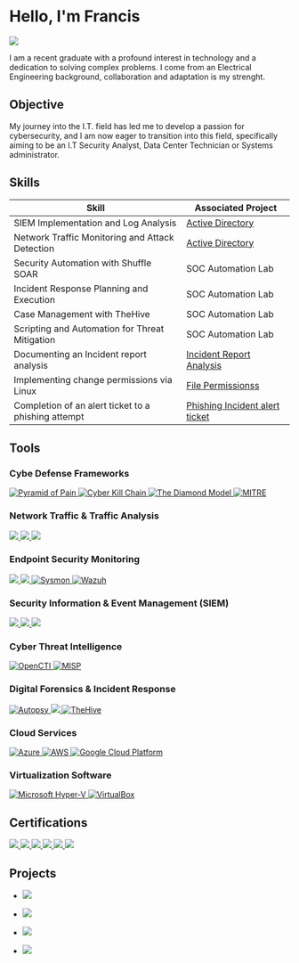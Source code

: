 # Hello, I'm Francis
<a href="https://www.linkedin.com/in/francis-d-37984a265"><img src="https://img.shields.io/badge/-LinkedIn-0072b1?&style=for-the-badge&logo=linkedin&logoColor=white" /></a>

I am a recent graduate with a profound interest in technology and a dedication to solving complex problems. I come from an Electrical Engineering background, collaboration and adaptation is my strenght.

## Objective

My journey into the I.T. field has led me to develop a passion for cybersecurity, and I am now eager to transition into this field, specifically aiming to be an I.T Security Analyst, Data Center Technician or Systems administrator.

## Skills

| Skill                                         | Associated Project         |
|-----------------------------------------------|----------------------------|
| SIEM Implementation and Log Analysis          | <a href="https://github.com/FrancisDunne/Active_Directory">Active Directory</a>|
| Network Traffic Monitoring and Attack Detection |  <a href="https://github.com/FrancisDunne/Active_Directory">Active Directory</a>|
| Security Automation with Shuffle SOAR         | SOC Automation Lab|
| Incident Response Planning and Execution      | SOC Automation Lab|
| Case Management with TheHive                  | SOC Automation Lab|
| Scripting and Automation for Threat Mitigation | SOC Automation Lab|
| Documenting an Incident report analysis | <a href="https://github.com/FrancisDunne/Incident_Report_Analysis">Incident Report Analysis</a>|
| Implementing change permissions via Linux | <a href="https://github.com/FrancisDunne/File_Permissions/blob/main/README.md">File Permissionss</a>|
| Completion of an alert ticket to a phishing attempt | <a href="https://github.com/FrancisDunne/Phishing_Incident_Alert_ticket/blob/main/README.md">Phishing Incident alert ticket</a>|

## Tools

### Cybe Defense Frameworks
<div>
    <a href="https://www.attackiq.com/glossary/pyramid-of-pain/">
        <img src="https://img.shields.io/badge/-Pyramid%20of%20Pain-DAA520?style=for-the-badge" alt="Pyramid of Pain" />
    </a>
    <a href="https://www.lockheedmartin.com/en-us/capabilities/cyber/cyber-kill-chain.html">
        <img src="https://img.shields.io/badge/-Cyber%20Kill%20Chain-00008B?style=for-the-badge" alt="Cyber Kill Chain" />
    </a>
    <a href="https://www.isc.hbs.edu/competitiveness-economic-development/frameworks-and-key-concepts/Pages/the-diamond-model.aspx">
        <img src="https://img.shields.io/badge/-The%20Diamond%20Model-1E90FF?style=for-the-badge" alt="The Diamond Model" />
    </a>
    <a href="https://www.mitre.org/">
        <img src="https://img.shields.io/badge/-MITRE-8B0000?style=for-the-badge" alt="MITRE" />
    </a>
</div>

    
### Network Traffic & Traffic Analysis
<div>
    <a href="https://www.wireshark.org/">
        <img src="https://img.shields.io/badge/-Wireshark-1679A7?&style=for-the-badge&logo=Wireshark&logoColor=white" />
    </a>
    <a href="https://suricata.io">
        <img src="https://img.shields.io/badge/-Suricata-EF3B2D?&style=for-the-badge&logo=Suricata&logoColor=white" />
    </a>
    <a href="https://zeek.org/">
        <img src="https://img.shields.io/badge/-Zeek-777BB4?&style=for-the-badge&logo=Zeek&logoColor=white" />
    </a>
</div>

### Endpoint Security Monitoring
<div>
    <a href="https://www.microsoft.com/en-us/security/business/defender-endpoint">
        <img src="https://img.shields.io/badge/-Microsoft_Defender_for_Endpoint-00A4EF?&style=for-the-badge&logo=Microsoft&logoColor=white" />
    </a>
    <a href="https://www.velocidex.com/">
        <img src="https://img.shields.io/badge/-Velociraptor-4B275F?&style=for-the-badge&logo=Velociraptor&logoColor=white" />
    </a>
    <a href="https://learn.microsoft.com/de-de/sysinternals/downloads/sysmon">
        <img src="https://img.shields.io/badge/-Sysmon-FFA07A?style=for-the-badge&logo=Microsoft&logoColor=white" alt="Sysmon" />
    </a>
    <a href="https://wazuh.com/">
        <img src="https://img.shields.io/badge/-Wazuh-FFA500?style=for-the-badge&logo=Wazuh&logoColor=white" alt="Wazuh" />
    </a>
</div>

### Security Information & Event Management (SIEM)
<div>
    <a href="https://azure.microsoft.com/en-us/services/azure-sentinel/">
        <img src="https://img.shields.io/badge/-Microsoft_Sentinel-0078D4?&style=for-the-badge&logo=Microsoft&logoColor=white" />
    </a>
    <a href="https://www.splunk.com/">
        <img src="https://img.shields.io/badge/-Splunk-000000?&style=for-the-badge&logo=Splunk&logoColor=white" />
    </a>
    <a href="https://www.elastic.co/">
        <img src="https://img.shields.io/badge/-Elastic-005571?&style=for-the-badge&logo=Elastic&logoColor=white" />
    </a>
</div>

### Cyber Threat Intelligence
<div>
    <a href="https://docs.opencti.io/latest/">
        <img src="https://img.shields.io/badge/OpenCTI-008000?style=for-the-badge" alt="OpenCTI" />
    </a>
    <a href="https://www.misp-project.org/">
        <img src="https://img.shields.io/badge/MISP-0000FF?style=for-the-badge" alt="MISP" />
    </a>
</div>

### Digital Forensics & Incident Response
<div>
    <a href="https://www.autopsy.com/">
        <img src="https://img.shields.io/badge/-Autopsy-B19CD9?style=for-the-badge&logo=Autopsy&logoColor=white" alt="Autopsy" />
    </a>
      <a href="https://www.velocidex.com/">
        <img src="https://img.shields.io/badge/-Velociraptor-4B275F?&style=for-the-badge&logo=Velociraptor&logoColor=white" />
    </a>
    <a href="https://thehive-project.org/">
        <img src="https://img.shields.io/badge/-TheHive-D4AF37?style=for-the-badge&logo=TheHive&logoColor=white" alt="TheHive" />
    </a>
</div>

### Cloud Services
<div>
    <a href="https://azure.microsoft.com/en-us/free/search/?ef_id=_k_CjwKCAjwouexBhAuEiwAtW_Zx9HVJGweaoM6MgCt5UoWT2YHLJom40hZ2i2SWjaUXzK86c01bouvcRoCl2MQAvD_BwE_k_&OCID=AIDcmmzzaokddl_SEM__k_CjwKCAjwouexBhAuEiwAtW_Zx9HVJGweaoM6MgCt5UoWT2YHLJom40hZ2i2SWjaUXzK86c01bouvcRoCl2MQAvD_BwE_k_&gad_source=1&gclid=CjwKCAjwouexBhAuEiwAtW_Zx9HVJGweaoM6MgCt5UoWT2YHLJom40hZ2i2SWjaUXzK86c01bouvcRoCl2MQAvD_BwE">
    <img src="https://img.shields.io/badge/-Azure-0089D6?style=for-the-badge&logo=Microsoft%20Azure&logoColor=white" alt="Azure" />
</a>
    <a href="https://aws.amazon.com/free/?gclid=CjwKCAjwouexBhAuEiwAtW_Zx052veC12-Az76Vb-YZPDDvmFBOIeXm8LSoq8uEazlDKyvbS_fYvvxoCaXUQAvD_BwE&trk=f17b4b4e-aa1b-4189-b0c4-81a19b53f625&sc_channel=ps&ef_id=CjwKCAjwouexBhAuEiwAtW_Zx052veC12-Az76Vb-YZPDDvmFBOIeXm8LSoq8uEazlDKyvbS_fYvvxoCaXUQAvD_BwE:G:s&s_kwcid=AL!4422!3!645186168166!e!!g!!aws!19579892551!148838343321&all-free-tier.sort-by=item.additionalFields.SortRank&all-free-tier.sort-order=asc&awsf.Free%20Tier%20Types=*all&awsf.Free%20Tier%20Categories=*all">
    <img src="https://img.shields.io/badge/-AWS-FF9900?style=for-the-badge&logo=Amazon%20AWS&logoColor=white" alt="AWS" />
</a>
    <a href="https://cloud.google.com/gcp?utm_source=google&utm_medium=cpc&utm_campaign=emea-de-all-en-bkws-all-all-trial-e-gcp-1707574&utm_content=text-ad-none-any-DEV_c-CRE_500236788645-ADGP_Hybrid+%7C+BKWS+-+EXA+%7C+Txt+-+GCP+-+General+-+v1-KWID_43700060393213373-kwd-6458750523-userloc_9044536&utm_term=KW_google%20cloud-NET_g-PLAC_&&gad_source=1&gclid=CjwKCAjwouexBhAuEiwAtW_Zx3PFfwMkWfMFIJW8sUocB6P1-Zo1aXyXSo0XwCZ-mZr775yt0gHC4xoCE0oQAvD_BwE&gclsrc=aw.ds">
    <img src="https://img.shields.io/badge/-Google%20Cloud%20Platform-4285F4?style=for-the-badge&logo=Google%20Cloud&logoColor=white" alt="Google Cloud Platform" />
</a>

</div>

### Virtualization Software

<div>
<a href="https://learn.microsoft.com/en-us/virtualization/hyper-v-on-windows/about/">
    <img src="https://img.shields.io/badge/-Microsoft%20Hyper--V-0078D6?style=for-the-badge&logo=Microsoft%20Hyper-V&logoColor=white" alt="Microsoft Hyper-V" />
</a>

<a href="https://www.virtualbox.org/">
    <img src="https://img.shields.io/badge/-VirtualBox-183A61?style=for-the-badge&logo=VirtualBox&logoColor=white" alt="VirtualBox" />
</a>
</div>




## Certifications
<div>
<a href="https://www.credly.com/badges/d2fdf457-a30a-458d-8894-61ef62bcf501">
<img src="https://img.shields.io/badge/-Security%2B-FF0000?&style=for-the-badge&logo=CompTIA&logoColor=white" />
</a>

<a href="https://github.com/FrancisDunne/FrancisDunne/files/15051890/Zertifikat_Dunne.Francis.James_FbW.P.22.-E04.5275.pdf" download>
    <img src="https://img.shields.io/badge/-DCI%20Python%20Development%20Extensive-FF4500?style=for-the-badge" />
</a>



<a href="https://www.coursera.org/account/accomplishments/specialization/JKRRFT8QLXU2">
<img src="https://img.shields.io/badge/-Google%20Cybersecurity%20Professional%20Certificate-4285F4?&style=for-the-badge&logo=google&logoColor=white" />
</a>

<a href="https://www.udemy.com/certificate/UC-034fe9ff-5359-4b4a-8475-4b0c5041e0b4/">
    <img src="https://img.shields.io/badge/-SOC%20Analyst%20(BLUETEAM)-FFD700?&style=for-the-badge" />
</a>

<a href="https://www.udemy.com/certificate/UC-deab99cd-820e-4807-826a-b39b4f536540/">
    <img src="https://img.shields.io/badge/-Ethical%20Hacking%20Bootcamp-006400?&style=for-the-badge" />
</a>

<a href="https://www.coursera.org/account/accomplishments/specialization/NNKDD8C83UAV">
    <img src="https://img.shields.io/badge/-Advanced%20Python%20Scripting%20for%20Cybersecurity-800080?style=for-the-badge&logo=infosec" />
</a>

</div>

## Projects
- <a href="https://github.com/FrancisDunne/Incident_Report_Analysis">
    <img src="https://img.shields.io/badge/-Incident%20Report%20Analysis-555555?style=for-the-badge" />
</a>

- <a href="https://github.com/FrancisDunne/Active_Directory">
    <img src="https://img.shields.io/badge/-Active%20Directory-555555?style=for-the-badge" />
</a>

- <a href="https://github.com/FrancisDunne/File_Permissions">
    <img src="https://img.shields.io/badge/-File%20Permissions-555555?style=for-the-badge" />
</a>

- <a href="https://github.com/FrancisDunne/Phishing_Incident_Alert_ticket">
    <img src="https://img.shields.io/badge/-Phishing%20Incident%20Alert%20Ticket-555555?style=for-the-badge" />
</a>





